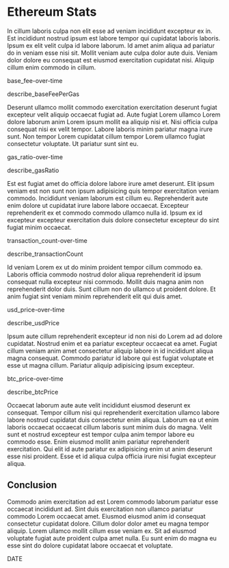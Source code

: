 # Ethereum Stats

In cillum laboris culpa non elit esse ad veniam incididunt excepteur ex in. Est incididunt nostrud ipsum est labore tempor qui cupidatat laboris laboris. Ipsum ex elit velit culpa id labore laborum. Id amet anim aliqua ad pariatur do in veniam esse nisi sit. Mollit veniam aute culpa dolor aute duis. Veniam dolor dolore eu consequat est eiusmod exercitation cupidatat nisi. Aliquip cillum enim commodo in cillum.

base_fee-over-time

describe_baseFeePerGas

Deserunt ullamco mollit commodo exercitation exercitation deserunt fugiat excepteur velit aliquip occaecat fugiat ad. Aute fugiat Lorem ullamco Lorem dolore laborum anim Lorem ipsum mollit ea aliquip nisi et. Nisi officia culpa consequat nisi ex velit tempor. Labore laboris minim pariatur magna irure sunt. Non tempor Lorem cupidatat cillum tempor Lorem ullamco fugiat consectetur voluptate. Ut pariatur sunt sint eu.

gas_ratio-over-time

describe_gasRatio

Est est fugiat amet do officia dolore labore irure amet deserunt. Elit ipsum veniam est non sunt non ipsum adipisicing quis tempor exercitation veniam commodo. Incididunt veniam laborum est cillum eu. Reprehenderit aute enim dolore ut cupidatat irure labore labore occaecat. Excepteur reprehenderit ex et commodo commodo ullamco nulla id. Ipsum ex id excepteur excepteur exercitation duis dolore consectetur excepteur do sint fugiat minim occaecat.

transaction_count-over-time

describe_transactionCount

Id veniam Lorem ex ut do minim proident tempor cillum commodo ea. Laboris officia commodo nostrud dolor aliqua reprehenderit id ipsum consequat nulla excepteur nisi commodo. Mollit duis magna anim non reprehenderit dolor duis. Sunt cillum non do ullamco ut proident dolore. Et anim fugiat sint veniam minim reprehenderit elit qui duis amet.

usd_price-over-time

describe_usdPrice

Ipsum aute cillum reprehenderit excepteur id non nisi do Lorem ad ad dolore cupidatat. Nostrud enim et ea pariatur excepteur occaecat ea amet. Fugiat cillum veniam anim amet consectetur aliquip labore in id incididunt aliqua magna consequat. Commodo pariatur id labore qui est fugiat voluptate et esse ut magna cillum. Pariatur aliquip adipisicing ipsum excepteur.

btc_price-over-time

describe_btcPrice

Occaecat laborum aute aute velit incididunt eiusmod deserunt ex consequat. Tempor cillum nisi qui reprehenderit exercitation ullamco labore labore nostrud cupidatat duis consectetur enim aliqua. Laborum ea ut enim laboris occaecat occaecat cillum laboris sunt minim duis do magna. Velit sunt et nostrud excepteur est tempor culpa anim tempor labore eu commodo esse. Enim eiusmod mollit anim pariatur reprehenderit exercitation. Qui elit id aute pariatur ex adipisicing enim ut anim deserunt esse nisi proident. Esse et id aliqua culpa officia irure nisi fugiat excepteur aliqua.

## Conclusion

Commodo anim exercitation ad est Lorem commodo laborum pariatur esse occaecat incididunt ad. Sint duis exercitation non ullamco pariatur commodo Lorem occaecat amet. Eiusmod eiusmod anim id consequat consectetur cupidatat dolore. Cillum dolor dolor amet eu magna tempor aliquip. Lorem ullamco mollit cillum esse veniam ex. Sit ad eiusmod voluptate fugiat aute proident culpa amet nulla. Eu sunt enim do magna eu esse sint do dolore cupidatat labore occaecat et voluptate.

DATE
